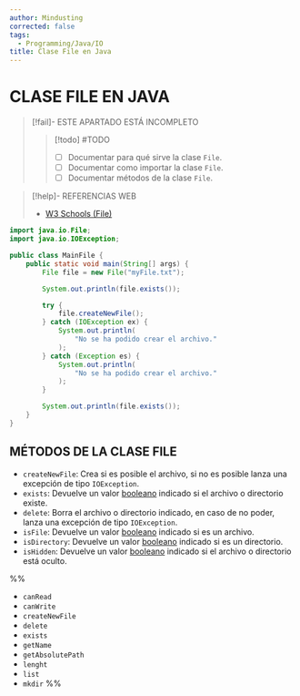 ```yaml
---
author: Mindusting
corrected: false
tags:
  - Programming/Java/IO
title: Clase File en Java
---
```


# CLASE FILE EN JAVA

> [!fail]- ESTE APARTADO ESTÁ INCOMPLETO
> > [!todo] #TODO
> > - [ ] Documentar para qué sirve la clase `File`.
> > - [ ] Documentar como importar la clase `File`.
> > - [ ] Documentar métodos de la clase `File`.

> [!help]- REFERENCIAS WEB
> - [W3 Schools (File)](https://www.w3schools.com/java/java_files.asp)


```java
import java.io.File;
import java.io.IOException;

public class MainFile {
    public static void main(String[] args) {
        File file = new File("myFile.txt");

        System.out.println(file.exists());

        try {
            file.createNewFile();
        } catch (IOException ex) {
            System.out.println(
                "No se ha podido crear el archivo."
            );
        } catch (Exception es) {
            System.out.println(
                "No se ha podido crear el archivo."
            );
        }

        System.out.println(file.exists());
    }
}
```

## MÉTODOS DE LA CLASE FILE

- `createNewFile`: Crea si es posible el archivo, si no es posible lanza una excepción de tipo `IOException`.
- `exists`: Devuelve un valor [booleano](java_variable.md#BOOLEAN) indicado si el archivo o directorio existe.
- `delete`: Borra el archivo o directorio indicado, en caso de no poder, lanza una excepción de tipo `IOException`.
- `isFile`: Devuelve un valor [booleano](java_variable.md#BOOLEAN) indicado si es un archivo.
- `isDirectory`: Devuelve un valor [booleano](java_variable.md#BOOLEAN) indicado si es un directorio.
- `isHidden`: Devuelve un valor [booleano](java_variable.md#BOOLEAN) indicado si el archivo o directorio está oculto.

%%
- `canRead`
- `canWrite`
- `createNewFile`
- `delete`
- `exists`
- `getName`
- `getAbsolutePath`
- `lenght`
- `list`
- `mkdir`
%%